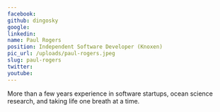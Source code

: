 ```yaml
---
facebook: 
github: dingosky
google: 
linkedin: 
name: Paul Rogers
position: Independent Software Developer (Knoxen)
pic_url: /uploads/paul-rogers.jpeg
slug: paul-rogers
twitter: 
youtube: 
---
```

<p>More than a few years experience in software startups, ocean science research, and taking life one breath at a time.</p>
